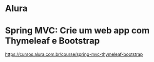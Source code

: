 
# Alura
# Spring MVC: Crie um web app com Thymeleaf e Bootstrap


https://cursos.alura.com.br/course/spring-mvc-thymeleaf-bootstrap
